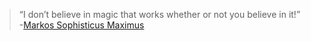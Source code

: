 > “I don’t believe in magic that works whether or not you believe in it!”  
> -[Markos Sophisticus Maximus](http://yudkowsky.net/rational/the-simple-truth)  
